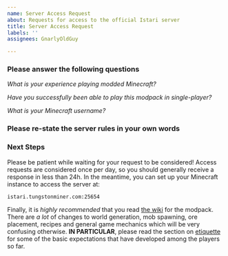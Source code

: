 ```yaml
---
name: Server Access Request
about: Requests for access to the official Istari server
title: Server Access Request
labels: ''
assignees: GnarlyOldGuy

---
```


### Please answer the following questions

*What is your experience playing modded Minecraft?*

*Have you successfully been able to play *this modpack* in single-player?*

*What is your Minecraft username?*

### Please re-state the server rules in your own words

### Next Steps

Please be patient while waiting for your request to be considered!  Access requests are considered once per day, so you should generally receive a response in less than 24h.  In the meantime, you can set up your Minecraft instance to access the server at:

`istari.tungstonminer.com:25654`

Finally, it is *highly recommended* that you read [the wiki](https://github.com/tungstonminer/istari/wiki) for the modpack.  There are *a lot* of changes to world generation, mob spawning, ore placement, recipes and general game mechanics which will be very confusing otherwise.  **IN PARTICULAR**, please read the section on [etiquette](https://github.com/tungstonminer/istari/wiki/Etiquette) for some of the basic expectations that have developed among the players so far.
